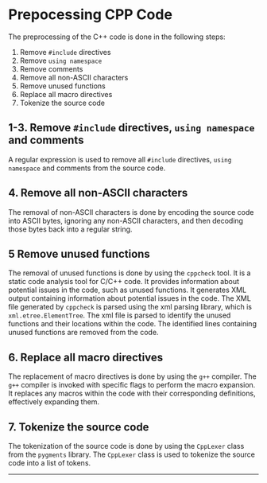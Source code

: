 # Prepocessing CPP Code

The preprocessing of the C++ code is done in the following steps:

1. Remove `#include` directives
2. Remove `using namespace`
3. Remove comments
4. Remove all non-ASCII characters
5. Remove unused functions
6. Replace all macro directives
7. Tokenize the source code

## 1-3. Remove `#include` directives, `using namespace` and comments

A regular expression is used to remove all `#include` directives, `using namespace` and comments from the source code.

## 4. Remove all non-ASCII characters

The removal of non-ASCII characters is done by encoding the source code into ASCII bytes, ignoring any non-ASCII characters, and then decoding those bytes back into a regular string.

## 5 Remove unused functions

The removal of unused functions is done by using the `cppcheck` tool. It is a static code analysis tool for C/C++ code. It provides information about potential issues in the code, such as unused functions. It generates XML output containing information about potential issues in the code. The XML file generated by `cppcheck` is parsed using the xml parsing library, which is `xml.etree.ElementTree`. The xml file is parsed to identify the unused functions and their locations within the code. The identified lines containing unused functions are removed from the code.

## 6. Replace all macro directives

The replacement of macro directives is done by using the `g++` compiler. The `g++` compiler is invoked with specific flags to perform the macro expansion. It replaces any macros within the code with their corresponding definitions, effectively expanding them.


## 7. Tokenize the source code

The tokenization of the source code is done by using the `CppLexer` class from the `pygments` library. The `CppLexer` class is used to tokenize the source code into a list of tokens.

------------------------